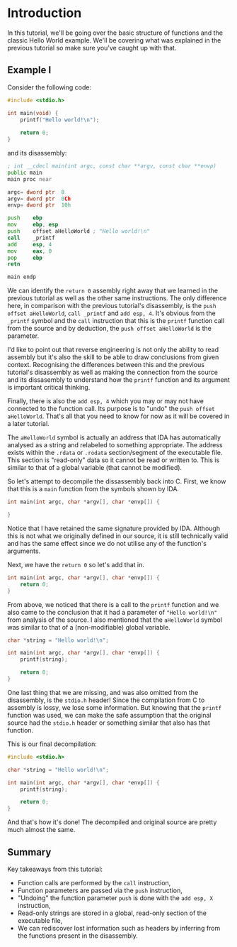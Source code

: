 # Introduction

In this tutorial, we'll be going over the basic structure of functions and the classic Hello World example. We'll be covering what was explained in the previous tutorial so make sure you've caught up with that.

## Example I

Consider the following code:

```c
#include <stdio.h>

int main(void) {
    printf("Hello world!\n");
    
    return 0;
}
```

and its disassembly:

```asm
; int __cdecl main(int argc, const char **argv, const char **envp)
public main
main proc near

argc= dword ptr  8
argv= dword ptr  0Ch
envp= dword ptr  10h

push    ebp
mov     ebp, esp
push    offset aHelloWorld ; "Hello world!\n"
call    _printf
add     esp, 4
mov     eax, 0
pop     ebp
retn

main endp
```

We can identify the `return 0` assembly right away that we learned in the previous tutorial as well as the other same instructions. The only difference here, in comparison with the previous tutorial's disassembly, is the `push offset aHelloWorld`, `call _printf` and `add esp, 4`. It's obvious from the `_printf` symbol and the `call` instruction that this is the `printf` function call from the source and by deduction, the `push offset aHelloWorld` is the parameter.

I'd like to point out that reverse engineering is not only the ability to read assembly but it's also the skill to be able to draw conclusions from given context. Recognising the differences between this and the previous tutorial's disassembly as well as making the connection from the source and its dissasembly to understand how the `printf` function and its argument is important critical thinking.

Finally, there is also the `add esp, 4` which you may or may not have connected to the function call. Its purpose is to "undo" the `push offset aHelloWorld`. That's all that you need to know for now as it will be covered in a later tutorial.

The `aHelloWorld` symbol is actually an address that IDA has automatically analysed as a string and relabeled to something appropriate. The address exists within the `.rdata` or `.rodata` section/segment of the executable file. This section is "read-only" data so it cannot be read or written to. This is similar to that of a global variable (that cannot be modified).

So let's attempt to decompile the dissassembly back into C. First, we know that this is a `main` function from the symbols shown by IDA.

```c
int main(int argc, char *argv[], char *envp[]) {

}
```

Notice that I have retained the same signature provided by IDA. Although this is not what we originally defined in our source, it is still technically valid and has the same effect since we do not utilise any of the function's arguments.

Next, we have the `return 0` so let's add that in.

```c
int main(int argc, char *argv[], char *envp[]) {
    return 0;
}
```

From above, we noticed that there is a call to the `printf` function and we also came to the conclusion that it had a parameter of `"Hello world!\n"` from analysis of the source. I also mentioned that the `aHelloWorld` symbol was similar to that of a (non-modifiable) global variable.

```c
char *string = "Hello world!\n";

int main(int argc, char *argv[], char *envp[]) {
    printf(string);

    return 0;
}
```

One last thing that we are missing, and was also omitted from the disassembly, is the `stdio.h` header! Since the compilation from C to assembly is lossy, we lose some information. But knowing that the `printf` function was used, we can make the safe assumption that the original source had the `stdio.h` header or something similar that also has that function.

This is our final decompilation:

```c
#include <stdio.h>

char *string = "Hello world!\n";

int main(int argc, char *argv[], char *envp[]) {
    printf(string);

    return 0;
}
```

And that's how it's done! The decompiled and original source are pretty much almost the same.

## Summary

Key takeaways from this tutorial:

* Function calls are performed by the `call` instruction,
* Function parameters are passed via the `push` instruction,
* "Undoing" the function parameter `push` is done with the `add esp, X` instruction,
* Read-only strings are stored in a global, read-only section of the executable file,
* We can rediscover lost information such as headers by inferring from the functions present in the disassembly.

